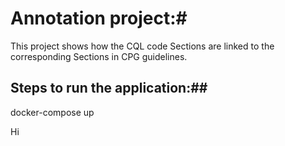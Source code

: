 # Annotation project:#  
This project shows how the CQL code Sections are linked to the corresponding Sections in CPG guidelines. 

## Steps to run the application:##
docker-compose up

Hi 